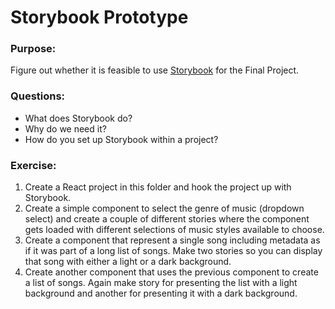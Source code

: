 # Storybook Prototype

### Purpose: 
Figure out whether it is feasible to use [Storybook](https://github.com/storybooks/storybook) for the Final Project.

### Questions:
* What does Storybook do?
* Why do we need it?
* How do you set up Storybook within a project?

### Exercise:
1. Create a React project in this folder and hook the project up with Storybook.
2. Create a simple component to select the genre of music (dropdown select) and create a couple of different stories where the component gets loaded with different selections of music styles available to choose.
3. Create a component that represent a single song including metadata as if it was part of a long list of songs. Make two stories so you can display that song with either a light or a dark background.
4. Create another component that uses the previous component to create a list of songs. Again make story for presenting the list with a light background and another for presenting it with a dark background.
